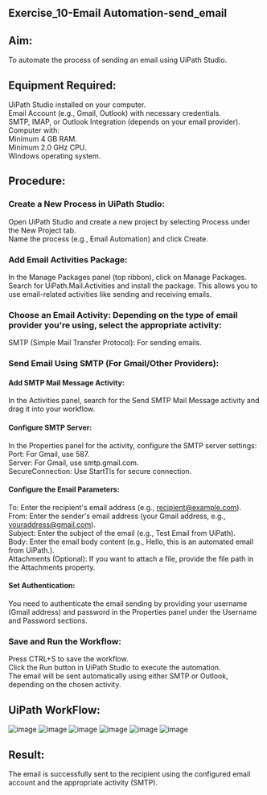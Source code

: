 ## Exercise_10-Email Automation-send_email

## Aim:

To automate the process of sending an email using UiPath Studio.

## Equipment Required:

UiPath Studio installed on your computer.<br>
Email Account (e.g., Gmail, Outlook) with necessary credentials.<br>
SMTP, IMAP, or Outlook Integration (depends on your email provider).<br>
Computer with:<br>
Minimum 4 GB RAM.<br>
Minimum 2.0 GHz CPU.<br>
Windows operating system.

## Procedure:

### Create a New Process in UiPath Studio:

Open UiPath Studio and create a new project by selecting Process under the New Project tab.<br>
Name the process (e.g., Email Automation) and click Create.

### Add Email Activities Package:

In the Manage Packages panel (top ribbon), click on Manage Packages.<br>
Search for UiPath.Mail.Activities and install the package. This allows you to use email-related activities like sending and receiving emails.

### Choose an Email Activity: Depending on the type of email provider you're using, select the appropriate activity:

SMTP (Simple Mail Transfer Protocol): For sending emails.

### Send Email Using SMTP (For Gmail/Other Providers):

#### Add SMTP Mail Message Activity:

In the Activities panel, search for the Send SMTP Mail Message activity and drag it into your workflow.

#### Configure SMTP Server:

In the Properties panel for the activity, configure the SMTP server settings:<br>
Port: For Gmail, use 587.<br>
Server: For Gmail, use smtp.gmail.com.<br>
SecureConnection: Use StartTls for secure connection.<br>

#### Configure the Email Parameters:

To: Enter the recipient's email address (e.g., recipient@example.com).<br>
From: Enter the sender's email address (your Gmail address, e.g., youraddress@gmail.com).<br>
Subject: Enter the subject of the email (e.g., Test Email from UiPath).<br>
Body: Enter the email body content (e.g., Hello, this is an automated email from UiPath.).<br>
Attachments (Optional): If you want to attach a file, provide the file path in the Attachments property.

#### Set Authentication:

You need to authenticate the email sending by providing your username (Gmail address) and password in the Properties panel under the Username and Password sections.

### Save and Run the Workflow:

Press CTRL+S to save the workflow.<br>
Click the Run button in UiPath Studio to execute the automation.<br>
The email will be sent automatically using either SMTP or Outlook, depending on the chosen activity.<br>

## UiPath WorkFlow:

![image](https://github.com/user-attachments/assets/9ac3a810-f264-4967-bdbd-77302aa4f4ce)
![image](https://github.com/user-attachments/assets/b049d015-a29d-474f-969b-812c75fecb71)
![image](https://github.com/user-attachments/assets/f4ed62e8-f371-4c04-ab5f-af1c033a3b38)
![image](https://github.com/user-attachments/assets/5ccf1f3b-7416-4c26-88e7-796fd49b74d1)
![image](https://github.com/user-attachments/assets/f981092f-2d39-4f11-b71e-e75236267d50)
![image](https://github.com/user-attachments/assets/5562874e-1a10-446a-9572-95492a2b1ce7)


## Result:

The email is successfully sent to the recipient using the configured email account and the appropriate activity (SMTP).
